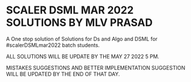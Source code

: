 # SCALER DSML MAR 2022 SOLUTIONS BY MLV PRASAD
A One stop solution of Solutions for Ds and Algo and DSML for #scalerDSMLmar2022 batch students.

ALL SOLUTIONS WILL BE UPDATE  BY THE MAY 27 2022 5 PM.


MISTAKES SUGGESTIONS AND BETTER IMPLEMENTATION SUGGESTION  WILL BE UPDATED BY THE END OF THAT DAY.
